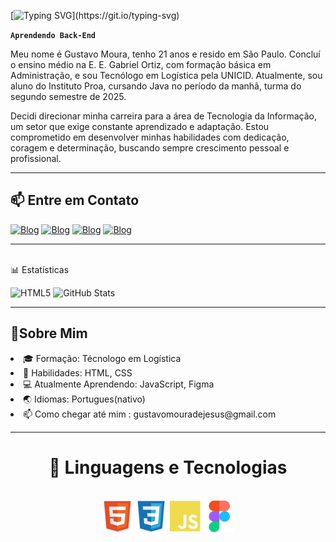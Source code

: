 [![Typing SVG](https://readme-typing-svg.herokuapp.com/?color=FFFFFF&size=35&center=true&vCenter=true&width=1000&lines=Olá,+Me+Chamo+Gustavo+Moura!;Sou+Desenvolvedor+Beck-End.;Sejam+Bem-Vindos!!!!)](https://git.io/typing-svg)

**`Aprendendo Back-End`**

Meu nome é Gustavo Moura, tenho 21 anos e resido em São Paulo. Concluí o ensino médio na E. E. Gabriel Ortiz, com formação básica em Administração, e sou Tecnólogo em Logística pela UNICID. Atualmente, sou aluno do Instituto Proa, cursando Java no período da manhã, turma do segundo semestre de 2025.

Decidi direcionar minha carreira para a área de Tecnologia da Informação, um setor que exige constante aprendizado e adaptação. Estou comprometido em desenvolver minhas habilidades com dedicação, coragem e determinação, buscando sempre crescimento pessoal e profissional.

---

<h2 align="left">📫 Entre em Contato </h2>

[![Blog](https://img.shields.io/badge/Instagram-red?style=for-the-badge&logo=instagram&logoColor=white)](https://www.instagram.com/gmoura_djesus/?igsh=c21ueTRjaHlmOWto) [![Blog](https://img.shields.io/badge/LinkedIn-0077B5?style=for-the-badge&logo=linkedin&logoColor=white)](https://www.linkedin.com/in/gustavo-moura-861938222/) [![Blog](https://img.shields.io/badge/WhatsApp-25D366?style=for-the-badge&logo=whatsapp&logoColor=white)](https://wa.me/qr/YVEZDTIVTWLEK1) [![Blog](https://img.shields.io/badge/Gmail-D14836?style=for-the-badge&logo=gmail&logoColor=white)](mailto:gustavomouradejesus@gmai.com)

---
 
<br>
 📊 Estatísticas 
<br>

 <img
 aling="left"
 alt="HTML5"
 width="435px"
 src="https://github-readme-stats.vercel.app/api?username=GustavoMouraDeJesus&show_icons=true&theme=chartreuse-dark&include_all_commits&locale=pt-br&count_private=true" />
 <img
 aling="left"
 alt="GitHub Stats"
 width="392px"
 src="https://github-readme-stats.vercel.app/api/top-langs/?username=GustavoMouraDeJesus&theme=chartreuse-dark&locale=pt-br&layout=compact&custom_title=Tecnologias&langs_count=5&count_private=true" />

---
                      
###
<h2 align="left">📌Sobre Mim </h2>

<li>🎓 Formação: Técnologo em Logística </li>
<li>🎒 Habilidades: HTML, CSS </li>
<li>💻 Atualmente Aprendendo: JavaScript, Figma </li>
<li>🌏 Idiomas: Portugues(nativo) </li>
<li>📫 Como chegar até mim : gustavomouradejesus@gmail.com</li>

---
###
<h1 align="center">🤖 Linguagens e Tecnologias </h1>
<br>
<div align="center">
  <img alt="HTML" height="50" width="50" src="https://raw.githubusercontent.com/devicons/devicon/master/icons/html5/html5-original.svg">
  <img alt="CSS" height="50" width="50" src="https://raw.githubusercontent.com/devicons/devicon/master/icons/css3/css3-original.svg">
  <img alt="CSS" height="50" width="50" src="https://raw.githubusercontent.com/devicons/devicon/master/icons/javascript/javascript-plain.svg">
  <img alt="Figma" height="50" width="50" src="https://raw.githubusercontent.com/devicons/devicon/master/icons/figma/figma-original.svg">
 <div>

